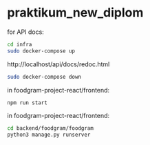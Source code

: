 # praktikum_new_diplom

for API docs:

```Bash
cd infra
sudo docker-compose up
```
http://localhost/api/docs/redoc.html
```Bash
sudo docker-compose down
```

in foodgram-project-react/frontend:
```Bash
npm run start
```

in foodgram-project-react/frontend:
```Bash
cd backend/foodgram/foodgram
python3 manage.py runserver
```